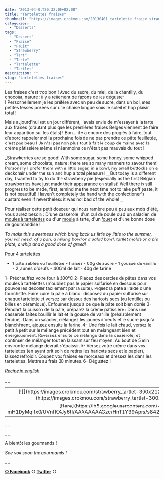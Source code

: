 ```yaml
---
date: "2013-04-01T20:32:00+02:00"
title: "Tartelettes fraises"
thumbnail: "https://images.crokmou.com/20130401_tartelette_fraise_strawberry_tart_0074.jpg"
categories:
  - "Desserts"
tags:
  - "Dessert"
  - "Fraise"
  - "Fruit"
  - "Strawberry"
  - "Tart"
  - "Tarte"
  - "Tartelette"
  - "Tartlet"
description: ""
slug: "tartelettes-fraises"
---
```


Les fraises c'est trop bon ! Avec du sucre, du miel, de la chantilly, du chocolat, nature : il y a tellement de façons de les déguster ! Personnellement je les préfère avec un peu de sucre, dans un bol, mes petites fesses posées sur une chaise longue sous le soleil et hop plaisir total !

Mais aujourd'hui est un jour différent, j'avais envie de m'essayer à la tarte aux fraises (d'autant plus que les premières fraises Belges viennent de faire leur apparition sur les étals) ! Bon... il y a encore des progrès à faire, tout d'abord rappeler moi la prochaine fois de ne pas prendre de pâte feuilletée, c'est pas beau ! Je n'ai pas non plus tout à fait le coup de mains avec la crème pâtissière même si néanmoins ce n'était pas mauvais du tout !

_Strawberries are so good! With some sugar, some honey, some whipped cream, some chocolate, nature: there are so many manners to savour them! Personally I prefer them with a little sugar, in a bowl, my small buttocks on a deckchair under the sun and hup a total pleasure! __But today is a different day, I wanted to try to do the strawberry pie (especially as the first Belgian strawberries have just made their appearance on stalls)! Well there is still progress to be made, first, remind me the next time not to take puff paste, it is not beautiful! I haven't completely the hand with the confectioner's custard even if nevertheless it was not bad of the whole! _

Pour réaliser cette petit douceur qui nous ramène peu à peu aux mois d'été, vous aurez besoin : D'une [casserole](http://www.rueducommerce.fr/index/casserole%20fonte), d'un [cul de poule](http://www.rueducommerce.fr/index/casserole%20fonte) ou d'un saladier, de [moules à tartelettes](http://www.rueducommerce.fr/index/moule%20tartelette) ou d'un [moule](http://www.rueducommerce.fr/m/pl/malid:5325292) à tarte, d'un [fouet](http://www.rueducommerce.fr/index/ustensile%20Fouet%20inox) et d'une bonne dose de gourmandise !

_To make this sweetness which bring back us little by little to the summer, you will need: of a pan, a mixing bowl or a salad bowl, tartlet molds or a pie plate, a whip and a good dose of greed!_

Pour 4 tartelettes

- 1 pâte sablée ou feuilletée - fraises - 60g de sucre - 1 gousse de vanille - 2 jaunes d'oeufs - 400ml de lait - 40g de farine

1- Préchauffez votre four à 200°C 2- Placez des cercles de pâtes dans vos moules à tartelettes (n'oubliez pas le papier sulfurisé en dessous pour pouvoir les décoller facilement par la suite). Piquez la pâte à l'aide d'une fourchette. Faire cuire la pâte à blanc : disposez du papier sulfurisé sur chaque tartelette et versez par dessus des haricots secs (ou lentilles ou billes en céramique). Enfournez jusqu'à ce que la pâte soit bien dorée 3- Pendant la cuisson de la pâte, préparez la crème pâtissière : Dans une casserole faites bouillir le lait et la gousse de vanille (préalablement fendue). Dans un saladier, mélangez les jaunes d'oeufs et le sucre jusqu'à blanchiment, ajoutez ensuite la farine. 4- Une fois le lait chaud, versez le petit à petit sur le mélange précédent tout en mélangeant bien et énergiquement. Reversez ensuite ce mélange dans la casserole, et continuer de mélanger tout en laissant sur feu moyen. Au bout de 5 min environ le mélange devrait s'épaissir. 5- Versez votre crème dans vos tartelettes (en ayant prit soin de retirer les haricots secs et le papier), laissez refroidir. Coupez vos fraises en morceaux et dressez les dans les tartelettes. Mettre au frais 30 minutes. 6- Dégustez !

_[Recipe in english](https://lh5.googleusercontent.com/-mH1DyMqifx0/UVnfKXJy6tI/AAAAAAAAGzc/HnT1Y39Aprs/s842/strawberry_tartlet.jpg) :_

_ _

<table style="margin-left: auto; margin-right: auto; text-align: center;" cellspacing="0" cellpadding="0" align="center">

<tbody>

<tr>

<td style="text-align: center;">[![](https://images.crokmou.com/strawberry_tartlet-300x2121-300x212.jpg)](https://images.crokmou.com/strawberry_tartlet-300x2121.jpg)</td>

</tr>

<tr>

<td style="text-align: center;">[Here](https://lh5.googleusercontent.com/-mH1DyMqifx0/UVnfKXJy6tI/AAAAAAAAGzc/HnT1Y39Aprs/s842/strawberry_tartlet.jpg)</td>

</tr>

</tbody>

</table>

_ _

_ _

A bientôt les gourmands !

_See you soon the gourmands !_

_ _

[**○<span style="font-size: xx-small; margin: 0px; outline: 0px; padding: 0px;"><span style="font-family: Arial, Helvetica, sans-serif; margin: 0px; outline: 0px; padding: 0px;"> </span></span>Facebook**](https://www.facebook.com/pages/CroKMou/148093255259077) ○ [**Twitter**](https://twitter.com/Crokmou) ○